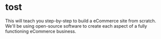 # tost
This will teach you step-by-step to build a eCommerce site from scratch. We'll be using open-source software to create each aspect of a fully functioning eCommerce business.
